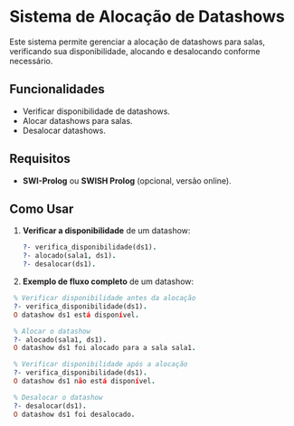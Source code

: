 # Sistema de Alocação de Datashows

Este sistema permite gerenciar a alocação de datashows para salas, verificando sua disponibilidade, alocando e desalocando conforme necessário.

## Funcionalidades

- Verificar disponibilidade de datashows.
- Alocar datashows para salas.
- Desalocar datashows.

## Requisitos

- **SWI-Prolog** ou **SWISH Prolog** (opcional, versão online).

## Como Usar

1. **Verificar a disponibilidade** de um datashow:
   ```prolog
   ?- verifica_disponibilidade(ds1).
   ?- alocado(sala1, ds1).
   ?- desalocar(ds1).

2. **Exemplo de fluxo completo** de um datashow:
  ```prolog
   % Verificar disponibilidade antes da alocação
   ?- verifica_disponibilidade(ds1).
   O datashow ds1 está disponível.

   % Alocar o datashow
   ?- alocado(sala1, ds1).
   O datashow ds1 foi alocado para a sala sala1.

   % Verificar disponibilidade após a alocação
   ?- verifica_disponibilidade(ds1).
   O datashow ds1 não está disponível.

   % Desalocar o datashow
   ?- desalocar(ds1).
   O datashow ds1 foi desalocado.
